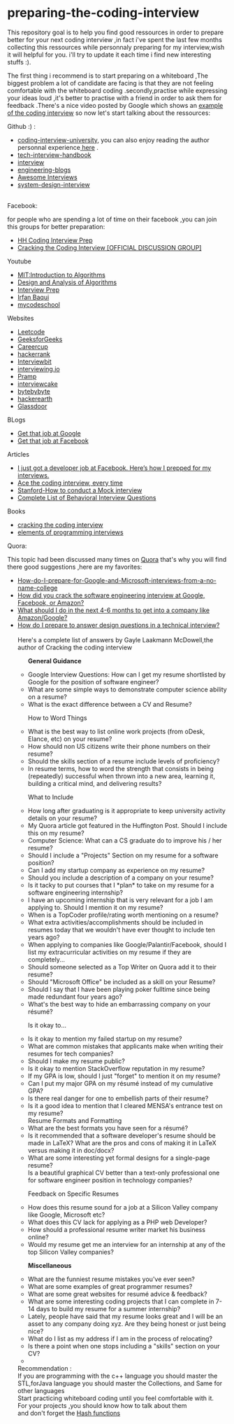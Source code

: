 # preparing-the-coding-interview
This repository goal is to help you find good ressources in order to prepare better for your next coding interview ,in fact i've spent the last few months collecting this ressources while personnaly preparing for my interview,wish it will helpful for you.
i'll try to update it each time i find new interesting stuffs :).


The first thing i recommend is to start preparing on a whiteboard ,The biggest problem a lot of candidate are  facing is that they are not feeling comfortable with the whiteboard coding .secondly,practise while expressing your ideas loud ,it's better to practise with a friend in order to ask them for feedback .There's a nice video posted by Google which shows an <a href="https://www.youtube.com/watch?v=XKu_SEDAykw&t=700s">example of the coding interview</a>
so now let's start talking about the ressources:

 Github :) :
 <ul>
<li><a href="https://github.com/jwasham/coding-interview-university">coding-interview-university</a>, you can also enjoy reading the author personnal experience<a href="https://medium.freecodecamp.org/why-i-studied-full-time-for-8-months-for-a-google-interview-cc662ce9bb13"> here</a> .</li>
<li><a href="https://github.com/yangshun/tech-interview-handbook/blob/master/preparing/cheatsheet.md">tech-interview-handbook</a></li>
 <li><a href="https://github.com/andreis/interview">interview</a></li>
 <li><a href="https://github.com/kilimchoi/engineering-blogs">engineering-blogs</a></li>
 <li><a href="https://github.com/MaximAbramchuck/awesome-interview-questions/blob/master/README.md">Awesome Interviews</a></li>
 <li><a href="https://github.com/checkcheckzz/system-design-interview">system-design-interview</a></li>
</ul>
<br/>
Facebook:
<p>for people who are spending a lot of time on their facebook ,you can join this groups for better preparation:</p>
<ul>
 <li><a href="https://www.facebook.com/groups/hhcodinginterviewprep/?ref=bookmarks">HH Coding Interview Prep</a></li>
 <li><a href="https://www.facebook.com/groups/ctciofficial/?ref=bookmarks">Cracking the Coding Interview [OFFICIAL DISCUSSION GROUP]</a></li>
 </ul>
Youtube
 <ul>
 <li><a href="https://ocw.mit.edu/courses/electrical-engineering-and-computer-science/6-046j-introduction-to-algorithms-sma-5503-fall-2005/index.htm">MIT:Introduction to Algorithms</a></li>
<li><a href="https://www.youtube.com/channel/UCliJsnOQEU9ZkWEE7Vtryng/videos">Design and Analysis of Algorithms</a></li>
 <li><a href="https://www.youtube.com/channel/UCILCBVnN0BAhnZuXbYLabRQ">Interview Prep</a></li>
 <li><a href="https://www.youtube.com/channel/UCYvQTh9aUgPZmVH0wNHFa1A"> Irfan Baqui</a></li>
 <li><a href="https://www.youtube.com/user/mycodeschool">mycodeschool</a></li>
 </ul>
 Websites
 <ul>
 <li><a href="https://leetcode.com/">Leetcode</a></li>
 <li><a href="https://www.geeksforgeeks.org/">GeeksforGeeks</a></li>
 <li><a href="https://www.careercup.com/">Careercup</a></li>
 <li><a href="https://www.hackerrank.com/">hackerrank</a></li>
 <li><a href="https://www.interviewbit.com/">Interviewbit</a></li>
 <li><a href="https://interviewing.io/">interviewing.io</a></li>
 <li><a href="https://www.pramp.com/#/">Pramp</a></li>
 <li><a href="https://www.interviewcake.com/">interviewcake</a></li>
 <li><a href="https://www.byte-by-byte.com/">bytebybyte</a></li>
 <li><a href="https://www.hackerearth.com/">hackerearth</a></li>
 <li><a href="/www.glassdoor.com">Glassdoor</a></href>
 </ul>
BLogs
 <ul>
 <li><a  href="http://steve-yegge.blogspot.com/2008/03/get-that-job-at-google.html">Get that job at Google</a></li>
 <li><a href="https://www.facebook.com/notes/facebook-engineering/get-that-job-at-facebook/10150964382448920">Get that job at Facebook</a></li>
 </ul>
  Articles
 <ul>
 <li><a  href="https://medium.freecodecamp.org/software-engineering-interviews-744380f4f2af">I just got a developer job at Facebook. Here’s how I prepped for my interviews.</li>
  <li><a href="https://medium.com/@nickciubotariu/ace-the-coding-interview-every-time-d169ce1fd3fc">Ace the coding interview, every time</a></li>
 <li><a href="http://web.stanford.edu/dept/CTL/Oralcomm/Microsoft%20Word%20-%20How%20to%20Conduct%20Mock%20Interviews.pdf">Stanford-How to conduct a Mock interview </a></li>
 <li><a href="http://www.hsu.edu/Career/completelistofbehavioral.pdf">Complete List of Behavioral Interview Questions</a></li>
 </ul>
 Books
 <ul>
 <li><a href="https://www.amazon.com/Cracking-Coding-Interview-6th-Edition/dp/0984782850/ref=as_li_ss_tl?ie=UTF8&linkCode=sl1&tag=smartbulbre01-20&linkId=a038d912aa391d830120a58bd6cf2536">cracking the coding interview</a></li>
 <li><a href="mazon.com/Elements-Programming-Interviews-Insiders-Guide/dp/1479274836/ref=as_li_ss_tl?ie=UTF8&linkCode=sl1&tag=smartbulbre01-20&linkId=4122c143363c4988f44f7f6d9dff7158">elements of programming interviews</a></li>
 </ul>
 Quora:

<p>This topic had been discussed many times on <a href="https://www.quora.com/">Quora</a> that's why you will find there good suggestions ,here are my favorites:</p>
<ul>
<li><a href="http://qr.ae/TUp7TM"> How-do-I-prepare-for-Google-and-Microsoft-interviews-from-a-no-name-college</a></li>
 <li><a href="http://qr.ae/TUp7hX">How did you crack the software engineering interview at Google, Facebook, or Amazon?</a></li>
 <li><a href="http://qr.ae/TUp7hk">What should I do in the next 4-6 months to get into a company like Amazon/Google?</a></li>
 <li><a href="https://www.quora.com/How-do-I-prepare-to-answer-design-questions-in-a-technical-interview?srid=TJq1&share=a7953f39">How do I prepare to answer design questions in a technical interview?</a></li>
 <br/>
 Here's a complete list of answers by  Gayle Laakmann McDowell,the author of Cracking the coding interview <br/>
 <ul>
  
  <B>General Guidance</B>
<li>Google Interview Questions: How can I get my resume shortlisted by Google for the position of software engineer?</li>
<li>What are some simple ways to demonstrate computer science ability on a resume?
<li>What is the exact difference between a CV and Resume?

How to Word Things
<li>What is the best way to list online work projects (from oDesk, Elance, etc) on your resume?</li>
<li>How should non US citizens write their phone numbers on their resume?</li>
<li>Should the skills section of a resume include levels of proficiency?</li>
<li>In resume terms, how to word the strength that consists in being (repeatedly) successful when thrown into a new area, learning it, building a critical mind, and delivering results?</li>

What to Include
<li>How long after graduating is it appropriate to keep university activity details on your resume?</li>
<li>My Quora article got featured in the Huffington Post. Should I include this on my resume?</li>
<li>Computer Science: What can a CS graduate do to improve his / her resume?</li>
<li>Should I include a "Projects" Section on my resume for a software position?</li>
<li>Can I add my startup company as experience on my resume?</li>
<li>Should you include a description of a company on your resume?</li>
<li>Is it tacky to put courses that I *plan* to take on my resume for a software engineering internship?</li>
<li>I have an upcoming internship that is very relevant for a job I am applying to. Should I mention it on my resume?</li>
<li>When is a TopCoder profile/rating worth mentioning on a resume?</li>
<li>What extra activities/accomplishments should be included in resumes today that we wouldn't have ever thought to include ten years ago?</li>
<li>When applying to companies like Google/Palantir/Facebook, should I list my extracurricular activities on my resume if they are completely...</li>
<li>Should someone selected as a Top Writer on Quora add it to their resume?</li>
<li>Should "Microsoft Office" be included as a skill on your Resume?</li>
<li>Should I say that I have been playing poker fulltime since being made redundant four years ago?</li>
<li>What's the best way to hide an embarrassing company on your résumé?</li>

Is it okay to...
<li>Is it okay to mention my failed startup on my resume?</li>
<li>What are common mistakes that applicants make when writing their resumes for tech companies?</li>
<li>Should I make my resume public?</li>
<li>Is it okay to mention StackOverflow reputation in my resume?</li>
<li>If my GPA is low, should I just "forget" to mention it on my resume?</li>
<li>Can I put my major GPA on my résumé instead of my cumulative GPA?</li>
<li>Is there real danger for one to embellish parts of their resume?</li>
<li>Is it a good idea to mention that I cleared MENSA's entrance test on my resume?</li>
Resume Formats and Formatting
<li>What are the best formats you have seen for a résumé?</li>
<li>Is it recommended that a software developer's resume should be made in LaTeX? What are the pros and cons of making it in LaTeX versus making it in doc/docx?</li>
<li>What are some interesting yet formal designs for a single-page resume?</li>
Is a beautiful graphical CV better than a text-only professional one for software engineer position in technology companies?</li>

Feedback on Specific Resumes
<li>How does this resume sound for a job at a Silicon Valley company like Google, Microsoft etc?</li>
<li>What does this CV lack for applying as a PHP web Developer?</li>
<li>How should a professional resume writer market his business online?</li>
<li>Would my resume get me an interview for an internship at any of the top Silicon Valley companies?</li>

<b>Miscellaneous</b>
<li>What are the funniest resume mistakes you've ever seen?</li>
<li>What are some examples of great programmer resumes?</li>
<li>What are some great websites for resumé advice & feedback?</li>
<li>What are some interesting coding projects that I can complete in 7-14 days to build my resume for a summer internship?</li>
<li>Lately, people have said that my resume looks great and I will be an asset to any company doing xyz. Are they being honest or just being nice?</li>
<li>What do I list as my address if I am in the process of relocating?</li>
<li>Is there a point when one stops including a "skills" section on your CV?</li>
  <li>
</ul>
  Recommendation :<br/>
 If you are programming with the c++ language you should master the STL,forJava language you should master the Collections, and Same for other languages<br/>
Start practicing whiteboard coding until you feel comfortable with it.</br>
For your projects ,you should know how  to talk about them </br>
and don't forget the <a href="http://www.cse.yorku.ca/~oz/hash.html">Hash functions</a></li>

